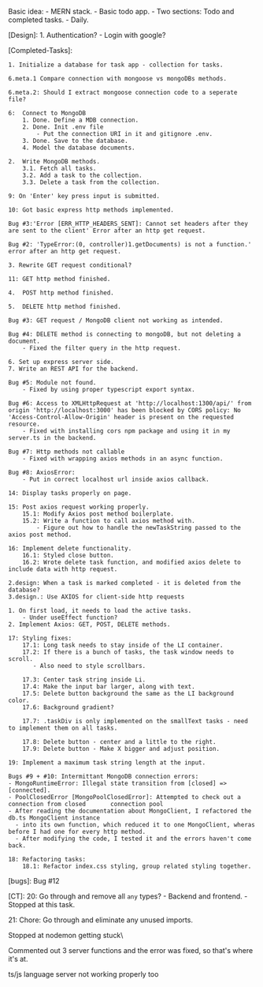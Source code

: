 Basic idea:
    - MERN stack.
    - Basic todo app.
        - Two sections: Todo and completed tasks.
        - Daily.

[Design]:
    1. Authentication?
       - Login with google?



[Completed-Tasks]:
    
    1. Initialize a database for task app - collection for tasks.

    6.meta.1 Compare connection with mongoose vs mongoDBs methods.

    6.meta.2: Should I extract mongoose connection code to a seperate file?

    6:  Connect to MongoDB
        1. Done. Define a MDB connection.
        2. Done. Init .env file
            - Put the connection URI in it and gitignore .env.
        3. Done. Save to the database.
        4. Model the database documents.

    2.  Write MongoDB methods.
        3.1. Fetch all tasks.
        3.2. Add a task to the collection.
        3.3. Delete a task from the collection.

    9: On 'Enter' key press input is submitted.

    10: Got basic express http methods implemented.

    Bug #3:'Error [ERR_HTTP_HEADERS_SENT]: Cannot set headers after they are sent to the client' Error after an http get request.

    Bug #2: 'TypeError:(0, controller)1.getDocuments) is not a function.' error after an http get request.

    3. Rewrite GET request conditional?

    11: GET http method finished.

    4.  POST http method finished.

    5.  DELETE http method finished.

    Bug #3: GET request / MongoDB client not working as intended.

    Bug #4: DELETE method is connecting to mongoDB, but not deleting a document.
        - Fixed the filter query in the http request.

    6. Set up express server side.
    7. Write an REST API for the backend.

    Bug #5: Module not found.
        - Fixed by using proper typescript export syntax.

    Bug #6: Access to XMLHttpRequest at 'http://localhost:1300/api/' from origin 'http://localhost:3000' has been blocked by CORS policy: No 'Access-Control-Allow-Origin' header is present on the requested resource.
        - Fixed with installing cors npm package and using it in my server.ts in the backend.

    Bug #7: Http methods not callable
        - Fixed with wrapping axios methods in an async function.

    Bug #8: AxiosError:
        - Put in correct localhost url inside axios callback. 

    14: Display tasks properly on page.

    15: Post axios request working properly.
        15.1: Modify Axios post method boilerplate.
        15.2: Write a function to call axios method with.
            - Figure out how to handle the newTaskString passed to the axios post method.
    
    16: Implement delete functionality.
        16.1: Styled close button.
        16.2: Wrote delete task function, and modified axios delete to include data with http request.

    2.design: When a task is marked completed - it is deleted from the database?
    3.design.: Use AXIOS for client-side http requests

    1. On first load, it needs to load the active tasks.
        - Under useEffect function?
    2. Implement Axios: GET, POST, DELETE methods.

    17: Styling fixes:
        17.1: Long task needs to stay inside of the LI container.
        17.2: If there is a bunch of tasks, the task window needs to scroll.
           - Also need to style scrollbars.

        17.3: Center task string inside Li.
        17.4: Make the input bar larger, along with text.
        17.5: Delete button background the same as the LI background color.
        17.6: Background gradient?

        17.7: .taskDiv is only implemented on the smallText tasks - need to implement them on all tasks.
        
        17.8: Delete button - center and a little to the right.
        17.9: Delete button - Make X bigger and adjust position.

    19: Implement a maximum task string length at the input.

    Bugs #9 + #10: Intermittant MongoDB connection errors:
    - MongoRuntimeError: Illegal state transition from [closed] => [connected].
    - PoolClosedError [MongoPoolClosedError]: Attempted to check out a connection from closed       connection pool
    - After reading the documentation about MongoClient, I refactored the db.ts MongoClient instance
      - into its own function, which reduced it to one MongoClient, wheras before I had one for every http method.
      - After modifying the code, I tested it and the errors haven't come back.

    18: Refactoring tasks:
        18.1: Refactor index.css styling, group related styling together.
    




[bugs]: 
Bug #12




[CT]:
20: Go through and remove all `any` types?
    - Backend and frontend.
    - Stopped at this task.

21: Chore: Go through and eliminate any unused imports.

Stopped at nodemon getting stuck\

Commented out 3 server functions and the error was fixed, so that's where it's at.

ts/js language server not working properly too














